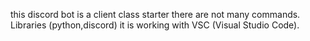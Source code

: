 this discord bot is a client class starter there are not many commands. Libraries (python,discord) it is working with VSC (Visual Studio Code).
